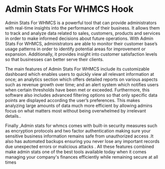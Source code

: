 # Admin Stats For WHMCS Hook

Admin Stats For WHMCS is a powerful tool that can provide administrators with real-time insights into the performance of their business. It allows them to track and analyze data related to sales, customers, products and services in order to make informed decisions about future operations. With Admin Stats For WHMCS, administrators are able to monitor their customer base’s usage patterns in order to identify potential areas for improvement or expansion. Additionally, it provides insight into customer satisfaction levels so that businesses can better serve their clients. 

The main features of Admin Stats For WHMCS include its customizable dashboard which enables users to quickly view all relevant information at once; an analytics section which offers detailed reports on various aspects such as revenue growth over time; and an alert system which notifies users when certain thresholds have been met or exceeded. Furthermore, this software also includes advanced filtering options so that only specific data points are displayed according the user’s preferences. This makes analyzing large amounts of data much more efficient by allowing admins focus on what matters most without being overwhelmed by irrelevant details.. 

 Finally ,Admin stats for whmcs comes with built-in security measures such as encryption protocols and two factor authentication making sure your sensitive business information remains safe from unauthorized access .It also has automated backups ensuring you never lose any important records due unexpected errors or malicious attacks . All these features combined make admin stats one of the best tools available today when it comes managing your company's finances efficiently while remaining secure at all times
